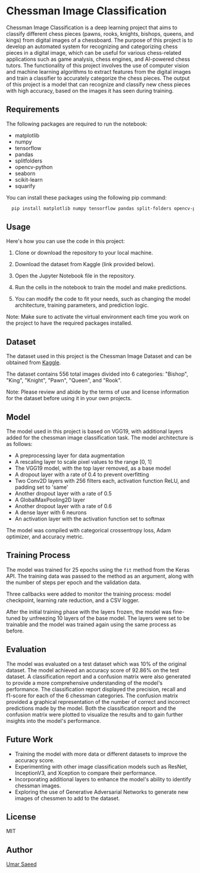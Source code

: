 # Chessman Image Classification

Chessman Image Classification is a deep learning project that aims to classify different chess pieces (pawns, rooks, knights, bishops, queens, and kings) from digital images of a chessboard. The purpose of this project is to develop an automated system for recognizing and categorizing chess pieces in a digital image, which can be useful for various chess-related applications such as game analysis, chess engines, and AI-powered chess tutors. The functionality of this project involves the use of computer vision and machine learning algorithms to extract features from the digital images and train a classifier to accurately categorize the chess pieces. The output of this project is a model that can recognize and classify new chess pieces with high accuracy, based on the images it has seen during training.


## Requirements

The following packages are required to run the notebook:

- matplotlib
- numpy
- tensorflow
- pandas
- splitfolders
- opencv-python
- seaborn
- scikit-learn
- squarify

You can install these packages using the following pip command:

```bash
  pip install matplotlib numpy tensorflow pandas split-folders opencv-python seaborn scikit-learn squarify
```

## Usage

Here's how you can use the code in this project:

1. Clone or download the repository to your local machine.
 
2. Download the dataset from Kaggle (link provided below).

3. Open the Jupyter Notebook file in the repository.

4. Run the cells in the notebook to train the model and make predictions.

5. You can modify the code to fit your needs, such as changing the model architecture, training parameters, and prediction logic.

Note: Make sure to activate the virtual environment each time you work on the project to have the required packages installed.

## Dataset

The dataset used in this project is the Chessman Image Dataset and can be obtained from [Kaggle](https://www.kaggle.com/datasets/niteshfre/chessman-image-dataset).

The dataset contains 556 total images divided into 6 categories: "Bishop", "King", "Knight", "Pawn", "Queen", and "Rook".

Note: Please review and abide by the terms of use and license information for the dataset before using it in your own projects.

## Model


The model used in this project is based on VGG19, with additional layers added for the chessman image classification task. The model architecture is as follows:

- A preprocessing layer for data augmentation
- A rescaling layer to scale pixel values to the range [0, 1]
- The VGG19 model, with the top layer removed, as a base model
- A dropout layer with a rate of 0.4 to prevent overfitting
- Two Conv2D layers with 256 filters each, activation function ReLU, and padding set to 'same'
- Another dropout layer with a rate of 0.5
- A GlobalMaxPooling2D layer
- Another dropout layer with a rate of 0.6
- A dense layer with 6 neurons
- An activation layer with the activation function set to softmax

The model was compiled with categorical crossentropy loss, Adam optimizer, and accuracy metric.

## Training Process


The model was trained for 25 epochs using the `fit` method from the Keras API. The training data was passed to the method as an argument, along with the number of steps per epoch and the validation data. 

Three callbacks were added to monitor the training process: model checkpoint, learning rate reduction, and a CSV logger. 

After the initial training phase with the layers frozen, the model was fine-tuned by unfreezing 10 layers of the base model. The layers were set to be trainable and the model was trained again using the same process as before. 

## Evaluation

The model was evaluated on a test dataset which was 10% of the original dataset. The model achieved an accuracy score of 92.86% on the test dataset. A classification report and a confusion matrix were also generated to provide a more comprehensive understanding of the model's performance. The classification report displayed the precision, recall and f1-score for each of the 6 chessman categories. The confusion matrix provided a graphical representation of the number of correct and incorrect predictions made by the model. Both the classification report and the confusion matrix were plotted to visualize the results and to gain further insights into the model's performance.

## Future Work

- Training the model with more data or different datasets to improve the accuracy score.
- Experimenting with other image classification models such as ResNet, InceptionV3, and Xception to compare their performance.
- Incorporating additional layers to enhance the model's ability to identify chessman images.
- Exploring the use of Generative Adversarial Networks to generate new images of chessmen to add to the dataset.

## License

MIT


## Author

[Umar Saeed](https://www.linkedin.com/in/umar-saeed-16863a21b/)
